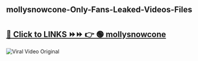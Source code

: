 
 ## mollysnowcone-Only-Fans-Leaked-Videos-Files

# <h2><a href="https://mediaupload.pro?mollysnowcone">🔗 Click to LINKS ⏩⏩ 👉 🟢 mollysnowcone </a></h2>

<a href="https://mediaupload.pro?mollysnowcone" rel="nofollow" data-target="animated-image.originalLink"><img src="https://i.ibb.co.com/xMMVF88/686577567.gif" alt="Viral Video Original" style="max-width: 100%; display: inline-block;" data-target="animated-image.originalImage"></a>